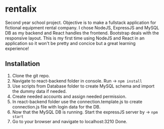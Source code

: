 # rentalix
Second year school project. Objective is to make a fullstack application for fictional equipment rental company. I chose NodeJS, ExpressJS and MySQL DB as my backend and React handles the frontend. Bootstrap deals with the responsive layout. This is my first time using NodeJS and React in an application so it won't be pretty and concice but a great learning experience!

## Installation
1. Clone the git repo.
2. Navigate to react-backend folder in console. Run -> ```npm install```
3. Use scripts from Database folder to create MySQL schema and import the dummy data if needed.
4. Create needed accounts and assign needed permission.
5. In react-backend folder use the connection.template.js to create connection.js file with login data for the DB.
6. Now that the MySQL DB is running. Start the expressJS server by -> ```npm start```
7. Go to your browser and navigate to localhost:3210
Done.
